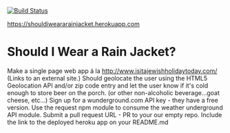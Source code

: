 [![Build Status](https://travis-ci.org/jacshfr/Should-I-Wear-A-Jacket.svg?branch=master)](https://travis-ci.org/jacshfr/Should-I-Wear-A-Jacket)

https://shouldiweararainjacket.herokuapp.com

Should I Wear a Rain Jacket?
============

Make a single page web app á la http://www.isitajewishholidaytoday.com/ (Links to an external site.)   Should geolocate the user using the HTML5 Geolocation API and/or zip code entry and let the user know if it's cold enough to store beer on the porch. (or other non-alcoholic beverage...goat cheese, etc...)  Sign up for a wunderground.com API key - they have a free version.   Use the request npm module to consume the weather underground API module.  Submit a pull request URL - PR to your our empty repo. Include the link to the deployed heroku app on your README.md
